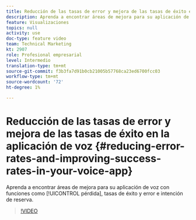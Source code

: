 ```yaml
---
title: Reducción de las tasas de error y mejora de las tasas de éxito en la aplicación de voz
description: Aprenda a encontrar áreas de mejora para su aplicación de voz con funciones como pérdida, tasas de éxito y error e intención de reserva.
feature: Visualizaciones
topics: null
activity: use
doc-type: feature video
team: Technical Marketing
kt: 2907
role: Profesional empresarial
level: Intermedio
translation-type: tm+mt
source-git-commit: f3b3fa7d91b0cb21005b57768ca23ed6700fcc03
workflow-type: tm+mt
source-wordcount: '72'
ht-degree: 1%

---
```



# Reducción de las tasas de error y mejora de las tasas de éxito en la aplicación de voz {#reducing-error-rates-and-improving-success-rates-in-your-voice-app}

Aprenda a encontrar áreas de mejora para su aplicación de voz con funciones como [!UICONTROL pérdida], tasas de éxito y error e intención de reserva.

>[!VIDEO](https://video.tv.adobe.com/v/27222/?quality=9)
